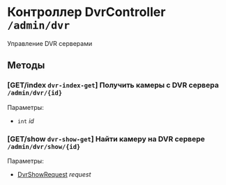 # Контроллер DvrController `/admin/dvr`

Управление DVR серверами

## Методы

### [GET/index `dvr-index-get`] Получить камеры с DVR сервера `/admin/dvr/{id}`

Параметры: 

- `int` *id*

### [GET/show `dvr-show-get`] Найти камеру на DVR сервере `/admin/dvr/show/{id}`

Параметры: 

- [DvrShowRequest](../OBJECT.md#DvrShowRequest) *request*
